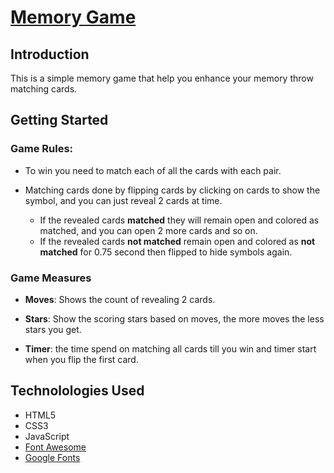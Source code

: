 # [Memory Game](https://mrismail.github.io/memory-game/)

## Introduction

This is a simple memory game that help you enhance your memory throw matching cards.

## Getting Started

### Game Rules:

* To win you need to match each of all the cards with each pair.

* Matching cards done by flipping cards by clicking on cards to show the symbol, and you can just reveal 2 cards at time.

  * If the revealed cards **matched** they will remain open and colored as matched, and you can open 2 more cards and so on.
  * If the revealed cards **not matched** remain open and colored as **not matched** for 0.75 second then flipped to hide symbols again.

### Game Measures

* **Moves**: Shows the count of revealing 2 cards.

* **Stars**: Show the scoring stars based on moves, the more moves the less stars you get.

* **Timer**: the time spend on matching all cards till you win and timer start when you flip the first card.

## Technolologies Used

* HTML5
* CSS3
* JavaScript
* [Font Awesome](https://fontawesome.com/)
* [Google Fonts](https://fonts.google.com/)